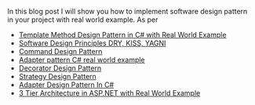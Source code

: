 In this blog post I will show you how to implement software design pattern in your project with real world example. 
As per 

 - [Template Method Design Pattern in C# with Real World Example](https://www.codeguru.co.in/2021/06/template-method-design-pattern-in-c.html "Template Method Design Pattern in C# with Real World Example")
 - [Software Design Principles DRY, KISS, YAGNI](https://www.codeguru.co.in/2021/05/software-design-principles-dry-kiss.html "Software Design Principles DRY, KISS, YAGNI")
 - [Command Design Pattern](https://www.codeguru.co.in/2020/05/command-design-pattern.html "Command Design Pattern")
 - [Adapter pattern C# real world example](https://www.codeguru.co.in/2020/05/adapter-design-pattern.html "Adapter pattern C# real world example")
 - [Decorator Design Pattern](https://www.codeguru.co.in/2014/09/decorator-design-pattern.html "Decorator Design Pattern")
 - [Strategy Design Pattern](https://www.codeguru.co.in/2014/09/strategy-design-pattern.html "Strategy Design Pattern")
 - [Adapter Design Pattern In C#](https://www.codeguru.co.in/2014/09/adapter-design-pattern.html "Adapter Design Pattern In C#")
 - [3 Tier Architecture in ASP.NET with Real World Example](https://www.codeguru.co.in/2010/09/3-tier-architecture-in-aspnet.html "3 Tier Architecture in ASP.NET with Real World Example")

<!--stackedit_data:
eyJoaXN0b3J5IjpbMTA0NDI5NTQ2Ml19
-->